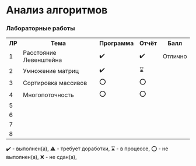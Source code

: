 # Анализ алгоритмов

### Лабораторные работы

<table>
   <tr>
    <th>ЛР</th>
    <th>Тема</th>
    <th>Программа</th>
    <th>Отчёт</th>
    <th>Балл</th>
   </tr>
   <tr>
    <td>1</td>
    <td>Расстояние Левенштейна</th>
    <td>✔️</th>
    <td>✔️</th>
    <td>Отлично</th>
   </tr>
   <tr>
    <td>2</td>
    <td>Умножение матриц</th>
    <td>✔️</th>
    <td>⌛️</th>
    <td></th>
   </tr>
   <tr>
    <td>3</td>
    <td>Сортировка массивов</th>
    <td>⭕️</th>
    <td>⭕️</th>
    <td></th>
   </tr>
   <tr>
    <td>4</td>
    <td>Многопоточность</th>
    <td>⭕️</th>
    <td>⭕️</th>
    <td></th>
   </tr>
   <tr>
    <td>5</td>
    <td></th>
    <td></th>
    <td></th>
    <td></th>
   </tr>
   <tr>
    <td>6</td>
    <td></th>
    <td></th>
    <td></th>
    <td></th>
   </tr>
   <tr>
    <td>7</td>
    <td></th>
    <td></th>
    <td></th>
    <td></th>
   </tr>
   <tr>
    <td>8</td>
    <td></th>
    <td></th>
    <td></th>
    <td></th>
   </tr>
</table>

✔️ - выполнен(а), ⚠️ - требует доработки, ⌛️ - в процессе, ⭕️ - не выполнен(а), ❌ - не сдан(а),  

